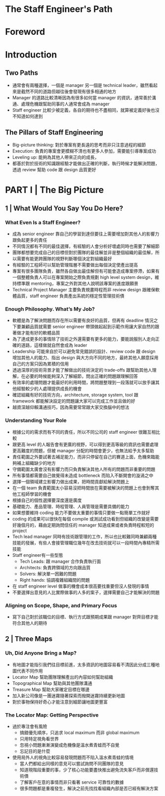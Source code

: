 # The Staff Engineer's Path
# Foreword
# Introduction
## Two Paths
* 通常會有兩種選擇，一個是 manager 另一個是 technical leader，雖然看起來是截然不同的道路但越往後會發現有很多相通的地方
* Manager 的道路比較清晰因為有很多如何當 manager 的資訊，通常善於溝通、處理危機跟幫助同事的人通常會成為 manager
* Staff engineer 比較少被定義，各自的期待也不盡相同，就算被定義好後也沒不知道如何達到
## The Pillars of Staff Engineering
* Big-picture thinking: 對於專案有更長遠的思考而非只注意過程的細節
* Execution: 負責的專案會更模糊不清也有更多人參加，需要能引導專案成功
* Leveling up: 能夠為其他人帶來正向的成長，
* 都基於對於技術的知識跟經驗才能做出正確的判斷，執行時候才能解決問題，透過 review 幫助 code 跟 design 品質更好
# PART I | The Big Picture
## 1 | What Would You Say You Do Here?
### What Even Is a Staff Engineer?
* 成為 senior engineer 靠自己的學習到達但要往上需要增加對其他人的影響力跟負起更多的責任
* 不同情況都有不同的最佳選擇，有經驗的人會分析好壞處同時也需要了解細節
* 團隊都想要完成自己的目標但對於團隊的最佳解並非是整個組織的最佳解，所以需要有能更跨團隊的視野判斷哪個決定對組織最好
* 有經驗的工程師可以幫助管理階層不需要做出每個決定使產出提高
* 專案有很多團隊負責，雖然各自做出最佳解但有可能會造成專案停滯，如果有一個整體負責人可以在專案開始之際負責規劃 high level system design，維持標準跟 mentoring，專案之外對其他人說明該專案的進度跟願景
* Technical Project Manager 主要負責規畫時程而非 review design 跟確保軟體品質，staff engineer 負責產出系統的穩定性管理技術債
### Enough Philosophy. What’s My Job?
* 軟體是為了解決問題而存在所以需要有良好的品質，但再有 deadline 情況之下要兼顧品質就需要 senior engineer 帶頭做起起到示範作用讓大家自然的跟著做才能有好的軟體品質
* 為了達成更多的事情除了技術之外還需要有更多的能力，要能說服別人走向正確的道路，這樣做就自然會成為 leader
* Leadership 可能來自於可以避免常見錯誤的設計、review code 跟 design 增加其他人的能力、指出 design 與大方向不同的地方，最終其他人願意採用自己的方案只因為累積的信用
* 透過深厚的技術背景才能了解做出的技術決定的 trade-offs 跟幫助其他人理解，在必要的時候能夠深入了解細節，問出正確的問題跟理解回答
* 有效率的處理問題才能最好的利用時間，將問題整理到一段落就可以放手讓其他經驗較少的人處理提供成長的機會
* 確認組織有好的技術方向，architecture, storage system, tool 跟 framework 都能解決設定的問題讓大家可以完成工作並且做的好
* 越資深越仰賴溝通技巧，因為需要常常跟大家交換腦中的想法
### Understanding Your Role
* 根據公司的需求而有不同的責任，所以不同公司的 staff engineer 很難互相比較
* 跟更高 level 的人報告會有更廣的視野，可以得到更高等級的資訊也需要處理更高難度的問題，但被 manager 分配的時間會更少，也無法給予太多幫助
* 責任範圍之外要試著去補足能力，而非只停留在自己的賽道上面，危機來臨能夠補上組織缺少的地方
* 守備範圍太廣會沒有影響力而只負責解決其他人所有的問題而非重要的問題
* 所有事情都需要自己做覺得未造成 bottleneck 而陷入不斷開會的漩渦之中
* 選擇一個領域建立影響力做出成果，把時間貢獻給解決問題上
* 在一個 team 負責範圍太小容易沒把時間放在需要被解決的問題上也會剝奪其他工程師學習的機會
* 根據自己的個性選擇要深度還是廣度
* 基礎能力、產品管理、時程管理、人員管理是需要具備的能力
* 如果想要維持 coding 能力不要做太重要的事情只要做一點簡單工作就好
* coding 的成果可以很快在每個 compile 或測試成功看到但組織的改變是需要好幾個月的，藉由定期詢問信任的 manager 知道成果或者負責時程較短的project
* Tech lead manager 同時有技術跟管理的工作，所以也比較難同時兼顧兩種技能的發展，有些人會接管理職位幾年在改去技術就可以一段時間內專精所需技能
* Staff engineer有一些型態
    * Tech Leads: 跟 manager 合作負責執行面
    * Architects: 負責跨領域的方向跟品質
    * Solvers: 解決單一困難的問題
    * Right hands: 協調複雜組織間的問題
* 在 staff engineer level 做事的機會成本很高要找重要但沒人發現的事情
* 不要選擇出意見的人比實際做事的人多的案子，選擇需要自己才能解決的問題
### Aligning on Scope, Shape, and Primary Focus
* 寫下自己對於該職位的目標、執行方式跟預期成果跟 manager 對齊目標才能符合其他人的期待

## 2 | Three Maps
### Uh, Did Anyone Bring a Map?
* 有地圖才能指引我們往目標前進，太多資訊的地圖容易看不清因此分成三種地圖代表不同作用
* Locator Map 幫助團隊理解產出的內容如何幫助組織
* Topographical Map 幫助與其他團隊溝通
* Treasure Map 幫助大家確定目標在哪邊
* 加入新公司像是一團迷霧隨著探索而撥開迷霧持續更新地圖
* 對於事物保持好奇心才能注意到細節讓地圖更豐富
### The Locator Map: Getting Perspective
* 過於專注會有風險
    * 搞錯優先順序，只追求 local maximum 而非 global maximum
    * 只用特定視角看世界
    * 忽視小問題漸漸演變成危機像是溫水煮青蛙而不自覺
    * 忘記目的是什麼
* 使用局外人的視角比較容易發現問題而不陷入溫水煮青蛙的情境
    * 當人們都給出同樣的意見可以嘗試詢問不同團隊的意見
    * 知道現階段重要的事，少了核心功能要盡快推出避免流失客戶而非償還技術債
    * 了解客戶在意的事情而非只看著 service 可靠性的數據
    * 很多問題都是重複發生，解決之前先找找看組織內部是否已經有解決方案

